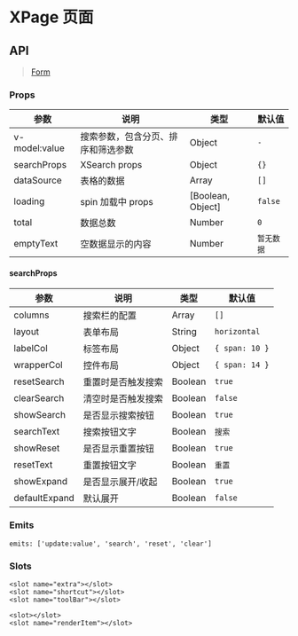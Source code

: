 # XPage 页面

## API

> [Form](https://www.antdv.com/components/form-cn)

### Props

| 参数 | 说明 | 类型 | 默认值 |
| --- | --- | --- | --- |
| v-model:value | 搜索参数，包含分页、排序和筛选参数 | Object | `-` |
| searchProps | XSearch props | Object | `{}` |
| dataSource | 表格的数据 | Array | `[]` |
| loading | spin 加载中 props | [Boolean, Object] | `false` |
| total | 数据总数 | Number | `0` |
| emptyText | 空数据显示的内容 | Number | `暂无数据` |

#### searchProps

| 参数 | 说明 | 类型 | 默认值 |
| --- | --- | --- | --- |
| columns | 搜索栏的配置 | Array | `[]` |
| layout | 表单布局 | String | `horizontal` |
| labelCol | 标签布局 | Object | `{ span: 10 }` |
| wrapperCol | 控件布局 | Object | `{ span: 14 }` |
| resetSearch | 重置时是否触发搜索 | Boolean | `true` |
| clearSearch | 清空时是否触发搜索 | Boolean | `false` |
| showSearch | 是否显示搜索按钮 | Boolean | `true` |
| searchText | 搜索按钮文字 | Boolean | `搜索` |
| showReset | 是否显示重置按钮 | Boolean | `true` |
| resetText | 重置按钮文字 | Boolean | `重置` |
| showExpand | 是否显示展开/收起 | Boolean | `true` |
| defaultExpand | 默认展开 | Boolean | `false` |

### Emits

```vue
emits: ['update:value', 'search', 'reset', 'clear']
```

### Slots

```vue
<slot name="extra"></slot>
<slot name="shortcut"></slot>
<slot name="toolBar"></slot>

<slot></slot>
<slot name="renderItem"></slot>
```

